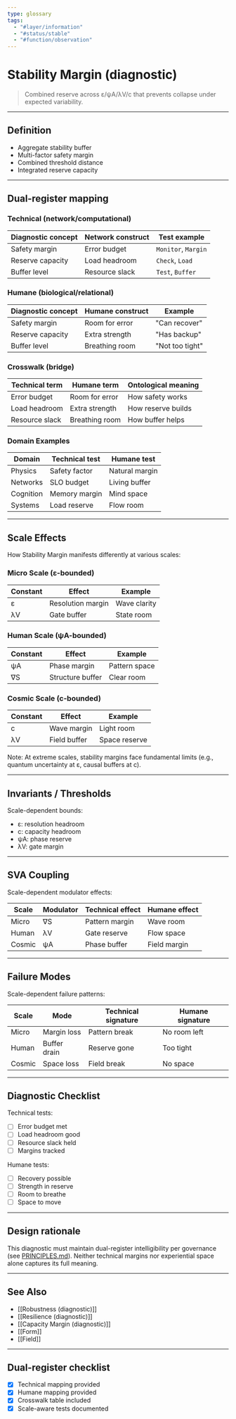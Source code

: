```yaml
---
type: glossary
tags:
  - "#layer/information"
  - "#status/stable"
  - "#function/observation"
---
```


# Stability Margin (diagnostic)

> Combined reserve across ε/ψA/λV/c that prevents collapse under expected variability.

---

## Definition

- Aggregate stability buffer
- Multi-factor safety margin
- Combined threshold distance
- Integrated reserve capacity

---

## Dual‑register mapping

### Technical (network/computational)

| Diagnostic concept | Network construct | Test example |
|-------------------|------------------|--------------|
| Safety margin | Error budget | `Monitor`, `Margin` |
| Reserve capacity | Load headroom | `Check`, `Load` |
| Buffer level | Resource slack | `Test`, `Buffer` |

### Humane (biological/relational)

| Diagnostic concept | Humane construct | Example |
|-------------------|------------------|----------|
| Safety margin | Room for error | "Can recover" |
| Reserve capacity | Extra strength | "Has backup" |
| Buffer level | Breathing room | "Not too tight" |

### Crosswalk (bridge)

| Technical term | Humane term | Ontological meaning |
|---------------|-------------|-------------------|
| Error budget | Room for error | How safety works |
| Load headroom | Extra strength | How reserve builds |
| Resource slack | Breathing room | How buffer helps |

### Domain Examples

| Domain | Technical test | Humane test |
|--------|---------------|-------------|
| Physics | Safety factor | Natural margin |
| Networks | SLO budget | Living buffer |
| Cognition | Memory margin | Mind space |
| Systems | Load reserve | Flow room |

---

## Scale Effects

How Stability Margin manifests differently at various scales:

### Micro Scale (ε-bounded)

| Constant | Effect | Example |
|----------|--------|---------|
| ε | Resolution margin | Wave clarity |
| λV | Gate buffer | State room |

### Human Scale (ψA-bounded)

| Constant | Effect | Example |
|----------|--------|---------|
| ψA | Phase margin | Pattern space |
| ∇S | Structure buffer | Clear room |

### Cosmic Scale (c-bounded)

| Constant | Effect | Example |
|----------|--------|---------|
| c | Wave margin | Light room |
| λV | Field buffer | Space reserve |

Note: At extreme scales, stability margins face fundamental limits (e.g., quantum uncertainty at ε, causal buffers at c).

---

## Invariants / Thresholds

Scale-dependent bounds:
- ε: resolution headroom
- c: capacity headroom
- ψA: phase reserve
- λV: gate margin

---

## SVA Coupling

Scale-dependent modulator effects:

| Scale | Modulator | Technical effect | Humane effect |
|-------|-----------|-----------------|---------------|
| Micro | ∇S | Pattern margin | Wave room |
| Human | λV | Gate reserve | Flow space |
| Cosmic | ψA | Phase buffer | Field margin |

---

## Failure Modes

Scale-dependent failure patterns:

| Scale | Mode | Technical signature | Humane signature |
|-------|------|-------------------|------------------|
| Micro | Margin loss | Pattern break | No room left |
| Human | Buffer drain | Reserve gone | Too tight |
| Cosmic | Space loss | Field break | No space |

---

## Diagnostic Checklist

Technical tests:
- [ ] Error budget met
- [ ] Load headroom good
- [ ] Resource slack held
- [ ] Margins tracked

Humane tests:
- [ ] Recovery possible
- [ ] Strength in reserve
- [ ] Room to breathe
- [ ] Space to move

---

## Design rationale

This diagnostic must maintain dual-register intelligibility per governance (see [PRINCIPLES.md](../../../../PRINCIPLES.md)). Neither technical margins nor experiential space alone captures its full meaning.

---

## See Also

- [[Robustness (diagnostic)]]
- [[Resilience (diagnostic)]]
- [[Capacity Margin (diagnostic)]]
- [[Form]]
- [[Field]]

---

## Dual‑register checklist

- [x] Technical mapping provided
- [x] Humane mapping provided
- [x] Crosswalk table included
- [x] Scale-aware tests documented